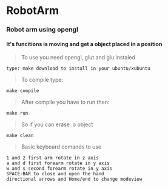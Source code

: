 # RobotArm

### Robot arm using opengl

#### It's funcitions is moving and get a object placed in a position

> To use you need opengl, glut and glu instaled
```
type: make download to install in your ubuntu/xubuntu
```
> To compile type:
```
make compile
```
> After compile you have to run then:
```
make run
```
> So if you can erase .o object
```
make clean
```
> Basic keyboard comands to use
```
1 and 2 first arm rotate in z axis
a and d first forearm rotate in y axis
w and s second forearm rotate in y axis
SPACE-BAR to close and open the hand
directional arrows and Home/end to change modeview
```
